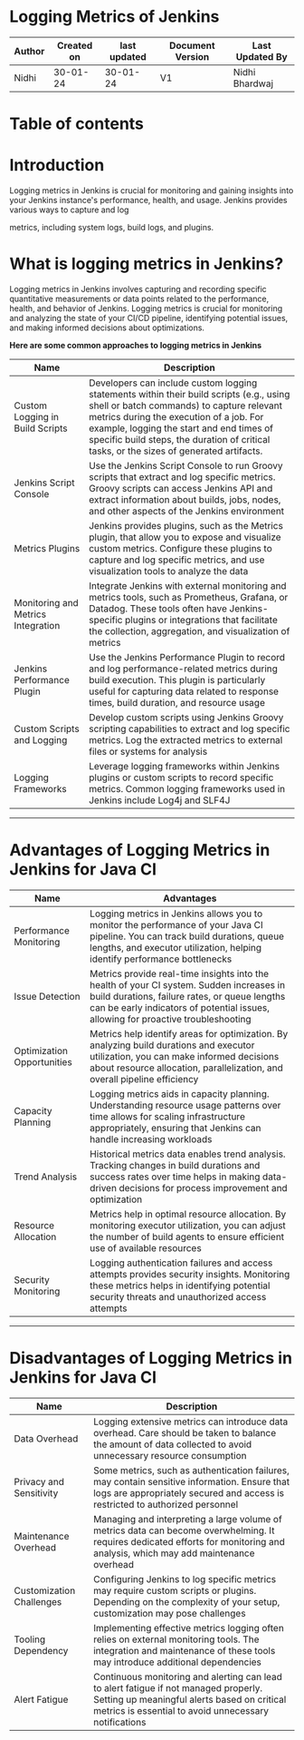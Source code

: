 # Logging Metrics of Jenkins


| Author | Created on | last updated | Document Version | **Last Updated By** |
| ------ | ---------- | ------------ | ---------------- | ------------------- |
| Nidhi  | 30-01-24   | 30-01-24     |  V1              | Nidhi Bhardwaj |
 
# Table of contents 

# Introduction 

Logging metrics in Jenkins is crucial for monitoring and gaining insights into your Jenkins instance's performance, health, and usage. Jenkins provides various ways to capture and log 

metrics, including system logs, build logs, and plugins.

# What is logging  metrics in Jenkins?

Logging metrics in Jenkins involves capturing and recording specific quantitative measurements or data points related to the performance, health, and behavior of Jenkins. Logging metrics is crucial for monitoring and analyzing the state of your CI/CD pipeline, identifying potential issues, and making informed decisions about optimizations.


**Here are some common approaches to logging metrics in Jenkins**

|Name | Description|
|---------|--------|
|Custom Logging in Build Scripts|Developers can include custom logging statements within their build scripts (e.g., using shell or batch commands) to capture relevant metrics during the execution of a job.    For example, logging the start and end times of specific build steps, the duration of critical tasks, or the sizes of generated artifacts.|
|Jenkins Script Console|Use the Jenkins Script Console to run Groovy scripts that extract and log specific metrics.  Groovy scripts can access Jenkins API and extract information about builds, jobs, nodes, and other aspects of the Jenkins environment|
|Metrics Plugins|Jenkins provides plugins, such as the Metrics plugin, that allow you to expose and visualize custom metrics. Configure these plugins to capture and log specific metrics, and use visualization tools to analyze the data |
|Monitoring and Metrics Integration|Integrate Jenkins with external monitoring and metrics tools, such as Prometheus, Grafana, or Datadog. These tools often have Jenkins-specific plugins or integrations that facilitate the collection, aggregation, and visualization of metrics|
|Jenkins Performance Plugin| Use the Jenkins Performance Plugin to record and log performance-related metrics during build execution. This plugin is particularly useful for capturing data related to response times, build duration, and resource usage|
|Custom Scripts and Logging |Develop custom scripts using Jenkins Groovy scripting capabilities to extract and log specific metrics. Log the extracted metrics to external files or systems for analysis|
|Logging Frameworks| Leverage logging frameworks within Jenkins plugins or custom scripts to record specific metrics. Common logging frameworks used in Jenkins include Log4j and SLF4J|

***

# Advantages of Logging Metrics in Jenkins for Java CI

| Name | Advantages |
|--------|-----------|
| Performance Monitoring| Logging metrics in Jenkins allows you to monitor the performance of your Java CI pipeline. You can track build durations, queue lengths, and executor utilization, helping identify performance bottlenecks|
|Issue Detection| Metrics provide real-time insights into the health of your CI system. Sudden increases in build durations, failure rates, or queue lengths can be early indicators of potential issues, allowing for proactive troubleshooting|
|Optimization Opportunities|Metrics help identify areas for optimization. By analyzing build durations and executor utilization, you can make informed decisions about resource allocation, parallelization, and overall pipeline efficiency|
|Capacity Planning| Logging metrics aids in capacity planning. Understanding resource usage patterns over time allows for scaling infrastructure appropriately, ensuring that Jenkins can handle increasing workloads|
|Trend Analysis | Historical metrics data enables trend analysis. Tracking changes in build durations and success rates over time helps in making data-driven decisions for process improvement and optimization |
|Resource Allocation | Metrics help in optimal resource allocation. By monitoring executor utilization, you can adjust the number of build agents to ensure efficient use of available resources |
|Security Monitoring | Logging authentication failures and access attempts provides security insights. Monitoring these metrics helps in identifying potential security threats and unauthorized access attempts |

***

# Disadvantages of Logging Metrics in Jenkins for Java CI


| Name | Description |
|-------|------------|
|Data Overhead |Logging extensive metrics can introduce data overhead. Care should be taken to balance the amount of data collected to avoid unnecessary resource consumption|
|Privacy and Sensitivity|  Some metrics, such as authentication failures, may contain sensitive information. Ensure that logs are appropriately secured and access is restricted to authorized personnel |
|Maintenance Overhead |Managing and interpreting a large volume of metrics data can become overwhelming. It requires dedicated efforts for monitoring and analysis, which may add maintenance overhead |
|Customization Challenges |Configuring Jenkins to log specific metrics may require custom scripts or plugins. Depending on the complexity of your setup, customization may pose challenges |
|Tooling Dependency | Implementing effective metrics logging often relies on external monitoring tools. The integration and maintenance of these tools may introduce additional dependencies|
|Alert Fatigue |Continuous monitoring and alerting can lead to alert fatigue if not managed properly. Setting up meaningful alerts based on critical metrics is essential to avoid unnecessary notifications |








